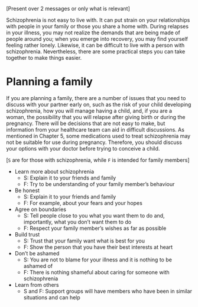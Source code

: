[Present over 2 messages or only what is relevant]

Schizophrenia is not easy to live with. It can put strain on your relationships
with people in your family or those you share a home with. During relapses in
your illness, you may not realize the demands that are being made of people
around you; when you emerge into recovery, you may find yourself feeling rather
lonely. Likewise, it can be difficult to live with a person with schizophrenia.
Nevertheless, there are some practical steps you can take together to make
things easier.

# Planning a family

If you are planning a family, there are a number of issues that you need to
discuss with your partner early on, such as the risk of your child developing
schizophrenia, how you will manage having a child, and, if you are a woman, the
possibility that you will relapse after giving birth or during the pregnancy.
There will be decisions that are not easy to make, but information from your
healthcare team can aid in difficult discussions. As mentioned in Chapter 5,
some medications used to treat schizophrenia may not be suitable for use during
pregnancy. Therefore, you should discuss your options with your doctor before
trying to conceive a child.

[`S` are for those with schizophrenia, while `F` is intended for family members]

- Learn more about schizophrenia
  - S: Explain it to your friends and family
  - F: Try to be understanding of your family member’s behaviour
- Be honest
  - S: Explain it to your friends and family
  - F: For example, about your fears and your hopes
- Agree on boundaries
  - S: Tell people close to you what you want them to do and,
    importantly, what you don’t want them to do
  - F: Respect your family member’s wishes as far as possible
- Build trust
  - S: Trust that your family want what is best for you
  - F: Show the person that you have their best interests at heart
- Don’t be ashamed
  - S: You are not to blame for your illness and it is nothing to be
    ashamed of
  - F: There is nothing shameful about caring for someone with
    schizophrenia
- Learn from others
  - S and F: Support groups will have members who have been in similar
    situations and can help
